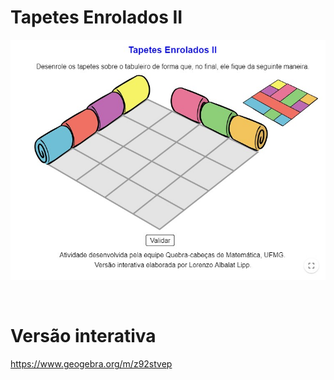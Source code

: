 # Tapetes Enrolados II

![](preview.jpg)

<br>

# Versão interativa

https://www.geogebra.org/m/z92stvep